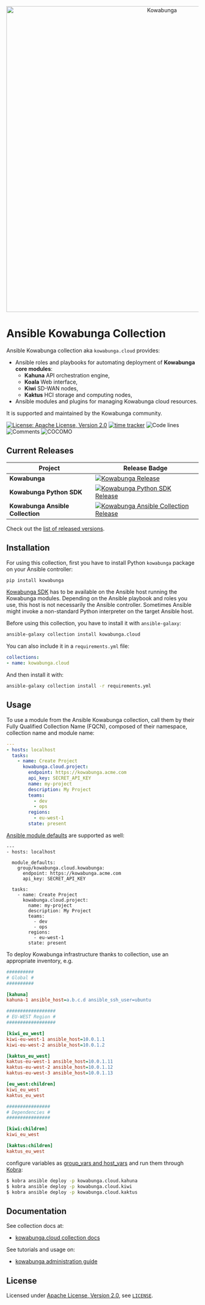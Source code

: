 <p align="center">
  <a href="https://www.kowabunga.cloud/?utm_source=github&utm_medium=logo" target="_blank">
    <picture>
      <source srcset="https://raw.githubusercontent.com/kowabunga-cloud/infographics/master/art/kowabunga-title-white.png" media="(prefers-color-scheme: dark)" />
      <source srcset="https://raw.githubusercontent.com/kowabunga-cloud/infographics/master/art/kowabunga-title-black.png" media="(prefers-color-scheme: light), (prefers-color-scheme: no-preference)" />
      <img src="https://raw.githubusercontent.com/kowabunga-cloud/infographics/master/art/kowabunga-title-black.png" alt="Kowabunga" width="800">
    </picture>
  </a>
</p>

# Ansible Kowabunga Collection

Ansible Kowabunga collection aka `kowabunga.cloud` provides:

- Ansible roles and playbooks for automating deployment of **Kowabunga core modules**:
  - **Kahuna** API orchestration engine,
  - **Koala** Web interface,
  - **Kiwi** SD-WAN nodes,
  - **Kaktus** HCI storage and computing nodes,
- Ansible modules and plugins for managing Kowabunga cloud resources.

It is supported and maintained by the Kowabunga community.

[![License: Apache License, Version 2.0](https://img.shields.io/badge/License-Apache_2.0-blue.svg)](https://spdx.org/licenses/Apache-2.0.html)
[![time tracker](https://wakatime.com/badge/github/kowabunga-cloud/ansible-collections-kowabunga.svg)](https://wakatime.com/badge/github/kowabunga-cloud/ansible-collections-kowabunga)
![Code lines](https://sloc.xyz/github/kowabunga-cloud/ansible-collections-kowabunga/?category=code)
![Comments](https://sloc.xyz/github/kowabunga-cloud/ansible-collections-kowabunga/?category=comments)
![COCOMO](https://sloc.xyz/github/kowabunga-cloud/ansible-collections-kowabunga/?category=cocomo&avg-wage=100000)

## Current Releases

| Project            | Release Badge                                                                                       |
|--------------------|-----------------------------------------------------------------------------------------------------|
| **Kowabunga**           | [![Kowabunga Release](https://img.shields.io/github/v/release/kowabunga-cloud/kowabunga)](https://github.com/kowabunga-cloud/kowabunga/releases) |
| **Kowabunga Python SDK**     | [![Kowabunga Python SDK Release](https://img.shields.io/github/v/release/kowabunga-cloud/kowabunga-python)](https://github.com/kowabunga-cloud/kowabunga-python/releases) |
| **Kowabunga Ansible Collection**     | [![Kowabunga Ansible Collection Release](https://img.shields.io/github/v/release/kowabunga-cloud/ansible-collections-kowabunga)](https://github.com/kowabunga-cloud/ansible-collections-kowabunga/releases) |

Check out the [list of released versions](https://github.com/kowabunga-cloud/ansible-collections-kowabunga/releases).

[kowabunga-python]: https://github.com/kowabunga-cloud/kowabunga-python

## Installation

For using this collection, first you have to install Python `kowabunga` package on your Ansible controller:

```sh
pip install kowabunga
```

[Kowabunga SDK][kowabunga-python] has to be available on the Ansible host running the Kowabunga modules. Depending on the Ansible playbook and roles you use, this host is not necessarily the Ansible controller. Sometimes Ansible might invoke a non-standard Python interpreter on the target Ansible host.

Before using this collection, you have to install it with `ansible-galaxy`:

```sh
ansible-galaxy collection install kowabunga.cloud
```

You can also include it in a `requirements.yml` file:

```yaml
collections:
- name: kowabunga.cloud
```

And then install it with:

```sh
ansible-galaxy collection install -r requirements.yml
```

## Usage

To use a module from the Ansible Kowabunga collection, call them by their Fully Qualified Collection Name (FQCN), composed of their namespace, collection name and module name:

```yaml
---
- hosts: localhost
  tasks:
    - name: Create Project
      kowabunga.cloud.project:
        endpoint: https://kowabunga.acme.com
        api_key: SECRET_API_KEY
        name: my-project
        description: My Project
        teams:
          - dev
          - ops
        regions:
          - eu-west-1
        state: present
```

[Ansible module defaults](https://docs.ansible.com/ansible/latest/user_guide/playbooks_module_defaults.html) are supported as well:

```
---
- hosts: localhost

  module_defaults:
    group/kowabunga.cloud.kowabunga:
      endpoint: https://kowabunga.acme.com
      api_key: SECRET_API_KEY

  tasks:
    - name: Create Project
      kowabunga.cloud.project:
        name: my-project
        description: My Project
        teams:
          - dev
          - ops
        regions:
          - eu-west-1
        state: present
```

To deploy Kowabunga infrastructure thanks to collection, use an appropriate inventory, e.g.

```ini
##########
# Global #
##########

[kahuna]
kahuna-1 ansible_host=a.b.c.d ansible_ssh_user=ubuntu

##################
# EU-WEST Region #
##################

[kiwi_eu_west]
kiwi-eu-west-1 ansible_host=10.0.1.1
kiwi-eu-west-2 ansible_host=10.0.1.2

[kaktus_eu_west]
kaktus-eu-west-1 ansible_host=10.0.1.11
kaktus-eu-west-2 ansible_host=10.0.1.12
kaktus-eu-west-3 ansible_host=10.0.1.13

[eu_west:children]
kiwi_eu_west
kaktus_eu_west

################
# Dependencies #
################

[kiwi:children]
kiwi_eu_west

[kaktus:children]
kaktus_eu_west
```

configure variables as [group_vars and host_vars](https://docs.ansible.com/ansible/latest/playbook_guide/playbooks_variables.html) and run them through [Kobra](https://github.com/kowabunga-cloud/kobra):

```sh
$ kobra ansible deploy -p kowabunga.cloud.kahuna
$ kobra ansible deploy -p kowabunga.cloud.kiwi
$ kobra ansible deploy -p kowabunga.cloud.kaktus
```

## Documentation

See collection docs at:

* [kowabunga.cloud collection docs](https://ansible.kowabunga.cloud/kowabunga/cloud/index.html)

See tutorials and usage on:

* [kowabunga administration guide](https://kowabunga.cloud/docs/admin-guide/)

## License

Licensed under [Apache License, Version 2.0](https://opensource.org/license/apache-2-0), see [`LICENSE`](LICENSE).
